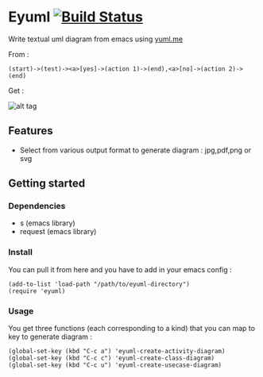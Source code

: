 # Eyuml [![Build Status](https://travis-ci.org/antham/eyuml.png?branch=master)](https://travis-ci.org/antham/eyuml)

Write textual uml diagram from emacs using [yuml.me](http://yuml.me)

From :

```
(start)->(test)-><a>[yes]->(action 1)->(end),<a>[no]->(action 2)->(end)
```

Get :

![alt tag](http://antham.github.io/eyuml/pictures/test.png)

## Features

- Select from various output format to generate diagram : jpg,pdf,png or svg

## Getting started

### Dependencies

* s (emacs library)
* request (emacs library)

### Install

You can pull it from here and you have to add in your emacs config :

```elisp
(add-to-list 'load-path "/path/to/eyuml-directory")
(require 'eyuml)
```

### Usage

You get three functions (each corresponding to a kind) that you can map to key to generate diagram :

```elisp
(global-set-key (kbd "C-c a") 'eyuml-create-activity-diagram)
(global-set-key (kbd "C-c c") 'eyuml-create-class-diagram)
(global-set-key (kbd "C-c u") 'eyuml-create-usecase-diagram)
```
